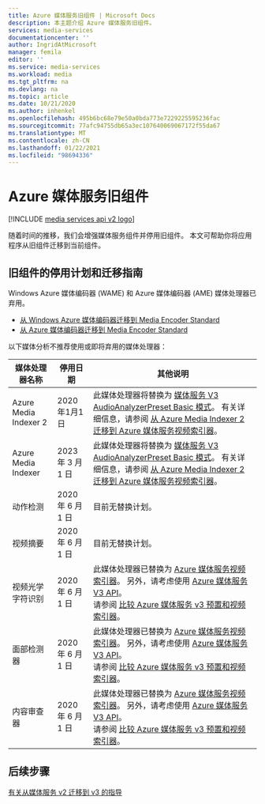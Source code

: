 ```yaml
---
title: Azure 媒体服务旧组件 | Microsoft Docs
description: 本主题介绍 Azure 媒体服务旧组件。
services: media-services
documentationcenter: ''
author: IngridAtMicrosoft
manager: femila
editor: ''
ms.service: media-services
ms.workload: media
ms.tgt_pltfrm: na
ms.devlang: na
ms.topic: article
ms.date: 10/21/2020
ms.author: inhenkel
ms.openlocfilehash: 495b6bc68e79e50a0bda773e7229225595236fac
ms.sourcegitcommit: 77afc94755db65a3ec107640069067172f55da67
ms.translationtype: MT
ms.contentlocale: zh-CN
ms.lasthandoff: 01/22/2021
ms.locfileid: "98694336"
---
```

# <a name="azure-media-services-legacy-components"></a>Azure 媒体服务旧组件

[!INCLUDE [media services api v2 logo](./includes/v2-hr.md)]

随着时间的推移，我们会增强媒体服务组件并停用旧组件。 本文可帮助你将应用程序从旧组件迁移到当前组件。
 
## <a name="retirement-plans-of-legacy-components-and-migration-guidance"></a>旧组件的停用计划和迁移指南

Windows Azure 媒体编码器 (WAME) 和 Azure 媒体编码器 (AME) 媒体处理器已弃用。

* [从 Windows Azure 媒体编码器迁移到 Media Encoder Standard](migrate-windows-azure-media-encoder.md)
* [从 Azure 媒体编码器迁移到 Media Encoder Standard](migrate-azure-media-encoder.md)

以下媒体分析不推荐使用或即将弃用的媒体处理器：

  
 
| **媒体处理器名称** | **停用日期** | **其他说明** |
| --- | --- | ---|
| Azure Media Indexer 2 | 2020年1月1日 | 此媒体处理器将替换为 [媒体服务 V3 AudioAnalyzerPreset Basic 模式](../latest/analyzing-video-audio-files-concept.md)。 有关详细信息，请参阅 [从 Azure Media Indexer 2 迁移到 Azure 媒体服务视频索引器](migrate-indexer-v1-v2.md)。 |
| Azure Media Indexer | 2023 年 3 月 1 日 | 此媒体处理器将替换为 [媒体服务 V3 AudioAnalyzerPreset Basic 模式](../latest/analyzing-video-audio-files-concept.md)。 有关详细信息，请参阅 [从 Azure Media Indexer 2 迁移到 Azure 媒体服务视频索引器](migrate-indexer-v1-v2.md)。 |
| 动作检测 | 2020 年 6 月 1 日|目前无替换计划。 |
| 视频摘要 |2020 年 6 月 1 日|目前无替换计划。|
| 视频光学字符识别 | 2020 年 6 月 1 日 |此媒体处理器已替换为 [Azure 媒体服务视频索引器](../video-indexer/index.yml)。 另外，请考虑使用 [Azure 媒体服务 V3 API](../latest/analyzing-video-audio-files-concept.md)。 <br/>请参阅 [比较 Azure 媒体服务 v3 预置和视频索引器](../video-indexer/compare-video-indexer-with-media-services-presets.md)。 |
| 面部检测器 | 2020 年 6 月 1 日 | 此媒体处理器已替换为 [Azure 媒体服务视频索引器](../video-indexer/index.yml)。 另外，请考虑使用 [Azure 媒体服务 V3 API](../latest/analyzing-video-audio-files-concept.md)。 <br/>请参阅 [比较 Azure 媒体服务 v3 预置和视频索引器](../video-indexer/compare-video-indexer-with-media-services-presets.md)。 |
| 内容审查器 | 2020 年 6 月 1 日 |此媒体处理器已替换为 [Azure 媒体服务视频索引器](../video-indexer/index.yml)。 另外，请考虑使用 [Azure 媒体服务 V3 API](../latest/analyzing-video-audio-files-concept.md)。 <br/>请参阅 [比较 Azure 媒体服务 v3 预置和视频索引器](../video-indexer/compare-video-indexer-with-media-services-presets.md)。 |

## <a name="next-steps"></a>后续步骤

[有关从媒体服务 v2 迁移到 v3 的指导](../latest/migrate-v-2-v-3-migration-introduction.md)
